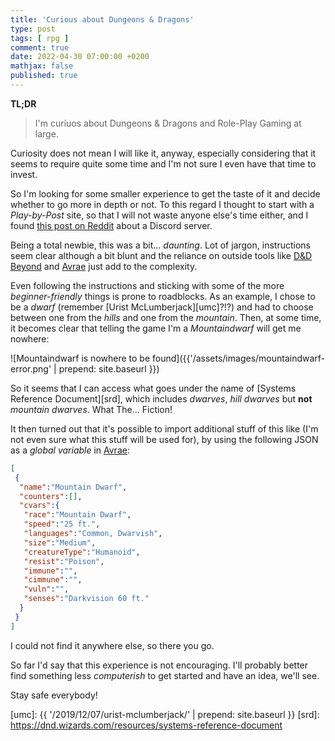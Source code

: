 ```yaml
---
title: 'Curious about Dungeons & Dragons'
type: post
tags: [ rpg ]
comment: true
date: 2022-04-30 07:00:00 +0200
mathjax: false
published: true
---
```


**TL;DR**

> I'm curiuos about Dungeons & Dragons and Role-Play Gaming at large.

Curiosity does not mean I will like it, anyway, especially considering
that it seems to require quite some time and I'm not sure I even have
that time to invest.

So I'm looking for some smaller experience to get the taste of it and
decide whether to go more in depth or not. To this regard I thought to
start with a *Play-by-Post* site, so that I will not waste anyone else's
time either, and I found [this post on Reddit][] about a Discord server.

Being a total newbie, this was a bit... *daunting*. Lot of jargon,
instructions seem clear although a bit blunt and the reliance on outside
tools like [D&D Beyond][beyond] and [Avrae][] just add to the
complexity.

Even following the instructions and sticking with some of the more
*beginner-friendly* things is prone to roadblocks. As an example, I
chose to be a *dwarf* (remember [Urist McLumberjack][umc]?!?) and had to
choose between one from the *hills* and one from the *mountain*. Then,
at some time, it becomes clear that telling the game I'm a
*Mountaindwarf* will get me nowhere:

![Mountaindwarf is nowhere to be found]({{'/assets/images/mountaindwarf-error.png' | prepend: site.baseurl }})

So it seems that I can access what goes under the name of [Systems
Reference Document][srd], which includes *dwarves*, *hill dwarves* but
**not** *mountain dwarves*. What The... Fiction!

It then turned out that it's possible to import additional stuff of this
like (I'm not even sure what this stuff will be used for), by using the
following JSON as a *global variable* in [Avrae][]:

```json
[
 {
  "name":"Mountain Dwarf",
  "counters":[],
  "cvars":{
   "race":"Mountain Dwarf",
   "speed":"25 ft.",
   "languages":"Common, Dwarvish",
   "size":"Medium",
   "creatureType":"Humanoid",
   "resist":"Poison",
   "immune":"",
   "cimmune":"",
   "vuln":"",
   "senses":"Darkvision 60 ft."
  }
 }
]
```

I could not find it anywhere else, so there you go.

So far I'd say that this experience is not encouraging. I'll probably
better find something less *computerish* to get started and have an
idea, we'll see.

Stay safe everybody!

[this post on Reddit]: https://www.reddit.com/r/pbp/comments/ua3r9r/myths_of_trye_discord_5e_dnd_server/
[beyond]: https://www.dndbeyond.com/
[Avrae]: https://avrae.io/
[umc]: {{ '/2019/12/07/urist-mclumberjack/' | prepend: site.baseurl }}
[srd]: https://dnd.wizards.com/resources/systems-reference-document
